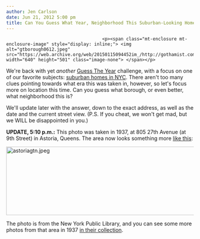 ```yaml
---
author: Jen Carlson
date: Jun 21, 2012 5:00 pm
title: Can You Guess What Year, Neighborhood This Suburban-Looking Home Was Spotted In NYC?
---
```


	
										<p><span class="mt-enclosure mt-enclosure-image" style="display: inline;"> <img alt="gtborough0612.jpeg" src="https://web.archive.org/web/20150115094452im_/http://gothamist.com/attachments/arts_jen/gtborough0612.jpeg" width="640" height="501" class="image-none"> </span></p>

<p>We&apos;re back with yet <em>another</em> <a href="https://web.archive.org/web/20150115094452/http://gothamist.com/tags/guesstheyear">Guess The Year</a> challenge, with a focus on one of our favorite subjects: <a href="https://web.archive.org/web/20150115094452/http://gothamist.com/2012/05/15/have_you_seen_any_suburban_homes_in.php">suburban homes in NYC</a>. There aren&apos;t too many clues pointing towards what era this was taken in, however, so let&apos;s focus more on location this time. Can you guess what borough, or even better, what neighborhood this is? </p>

<p>We&apos;ll update later with the answer, down to the exact address, as well as the date and the current street view. (P.S. If you cheat, we won&apos;t get mad, but we WILL be disappointed in you.)</p>

<p><strong>UPDATE, 5:10 p.m.:</strong> This photo was taken in 1937, at 805 27th Avenue (at 9th Street) in Astoria, Queens. The area now looks something more <a href="https://web.archive.org/web/20150115094452/http://binged.it/NVL5SZ">like this</a>: </p>

<p><span class="mt-enclosure mt-enclosure-image" style="display: inline;"> <img alt="astoriagtn.jpeg" src="https://web.archive.org/web/20150115094452im_/http://gothamist.com/attachments/arts_jen/astoriagtn.jpeg" width="640" height="184" class="image-none"> </span></p>

<p>The photo is from the New York Public Library, and you can see some more photos from that area in 1937 <a href="https://web.archive.org/web/20150115094452/http://digitalgallery.nypl.org/nypldigital/dgkeysearchresult.cfm?keyword=astoria+queens+1937&amp;submit.x=0&amp;submit.y=0">in their collection</a>.</p>					
										
									
				